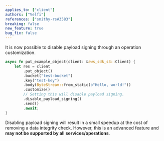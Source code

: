 ```yaml
---
applies_to: ["client"]
authors: ["Velfi"]
references: ["smithy-rs#3583"]
breaking: false
new_feature: true
bug_fix: false
---
```


It is now possible to disable payload signing through an operation customization.

```rust
async fn put_example_object(client: &aws_sdk_s3::Client) {
    let res = client
        .put_object()
        .bucket("test-bucket")
        .key("test-key")
        .body(ByteStream::from_static(b"Hello, world!"))
        .customize()
        // Setting this will disable payload signing.
        .disable_payload_signing()
        .send()
        .await;
}
```

Disabling payload signing will result in a small speedup at the cost of removing a data integrity check.
However, this is an advanced feature and **may not be supported by all services/operations**.
